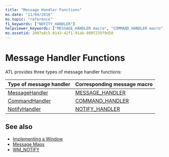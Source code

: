 ```yaml
---
title: "Message Handler Functions"
ms.date: "11/04/2016"
ms.topic: "reference"
f1_keywords: ["NOFITY_HANDLER"]
helpviewer_keywords: ["MESSAGE_HANDLER macro", "COMMAND_HANDLER macro", "CommandHandler method", "MessageHandler method", "NotifyHandler method", "message maps, ATL", "NOTIFY_HANDLER macro, message handler functions", "ATL, message handlers"]
ms.assetid: 2007a8c5-0143-42f1-91ab-809f235f9d50
---
```

# Message Handler Functions

ATL provides three types of message handler functions:

|Type of message handler|Corresponding message macro|
|-----------------------------|---------------------------------|
|[MessageHandler](../atl/messagehandler.md)|[MESSAGE_HANDLER](reference/message-map-macros-atl.md#message_handler)|
|[CommandHandler](../atl/commandhandler.md)|[COMMAND_HANDLER](reference/message-map-macros-atl.md#command_handler)|
|[NotifyHandler](../atl/notifyhandler.md)|[NOTIFY_HANDLER](reference/message-map-macros-atl.md#notify_handler)|

## See also

- [Implementing a Window](../atl/implementing-a-window.md)
- [Message Maps](../atl/message-maps-atl.md)
- [WM_NOTIFY](/windows/desktop/controls/wm-notify)
